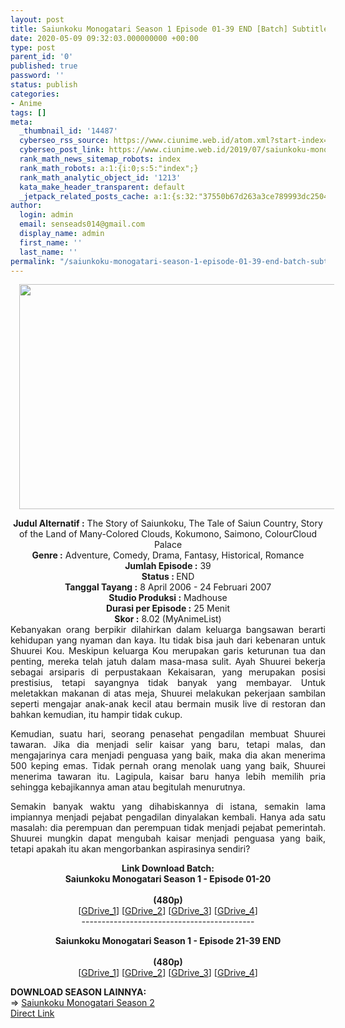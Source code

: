 ```yaml
---
layout: post
title: Saiunkoku Monogatari Season 1 Episode 01-39 END [Batch] Subtitle Indonesia
date: 2020-05-09 09:32:03.000000000 +00:00
type: post
parent_id: '0'
published: true
password: ''
status: publish
categories:
- Anime
tags: []
meta:
  _thumbnail_id: '14487'
  cyberseo_rss_source: https://www.ciunime.web.id/atom.xml?start-index=601&max-results=150
  cyberseo_post_link: https://www.ciunime.web.id/2019/07/saiunkoku-monogatari-season-1-episode.html
  rank_math_news_sitemap_robots: index
  rank_math_robots: a:1:{i:0;s:5:"index";}
  rank_math_analytic_object_id: '1213'
  kata_make_header_transparent: default
  _jetpack_related_posts_cache: a:1:{s:32:"37550b67d263a3ce789993dc25046c5f";a:2:{s:7:"expires";i:1650546484;s:7:"payload";a:0:{}}}
author:
  login: admin
  email: senseads014@gmail.com
  display_name: admin
  first_name: ''
  last_name: ''
permalink: "/saiunkoku-monogatari-season-1-episode-01-39-end-batch-subtitle-indonesia/"
---
```

<div class="separator" style="clear: both; text-align: center;"><a href="https://1.bp.blogspot.com/-lOhzizaQaQc/XTBmIAVyiYI/AAAAAAAAb9Q/5WOXMTUX3g4dObPgNrfWqRBju7NaVhcZwCLcBGAs/s1600/Saiunkoku%2BMonogatari%2BSeason%2B1.jpg" imageanchor="1" style="margin-left: 1em; margin-right: 1em;"><img border="0" data-original-height="720" data-original-width="1280" height="360" src="{{ site.baseurl }}/assets/2020/05/Saiunkoku%2BMonogatari%2BSeason%2B1.jpg" width="640" /></a></div>
<p>
<div style="text-align: center;"><b>Judul</b><b><b> Alternatif</b> :</b> The Story of Saiunkoku, The Tale of Saiun Country, Story of the Land of Many-Colored Clouds, Kokumono, Saimono, ColourCloud Palace</div>
<div style="text-align: center;"><b><b>Genre :</b></b> Adventure, Comedy, Drama, Fantasy, Historical, Romance</div>
<div style="text-align: center;"><b>Jumlah Episode :</b> 39<br /><b>Status :&nbsp;</b>END<br /><b>Tanggal Tayang :</b> 8 April 2006 - 24 Februari 2007<br /><b>Studio Produksi :</b> Madhouse<br /><b>Durasi per Episode :</b> 25 Menit</div>
<div style="text-align: center;"><b>Skor :</b> 8.02 (MyAnimeList)</div>
<div style="text-align: center;"></div>
<div style="text-align: justify;">Kebanyakan orang berpikir dilahirkan dalam keluarga bangsawan berarti kehidupan yang nyaman dan kaya. Itu tidak bisa jauh dari kebenaran untuk Shuurei Kou. Meskipun keluarga Kou merupakan garis keturunan tua dan penting, mereka telah jatuh dalam masa-masa sulit. Ayah Shuurei bekerja sebagai arsiparis di perpustakaan Kekaisaran, yang merupakan posisi prestisius, tetapi sayangnya tidak banyak yang membayar. Untuk meletakkan makanan di atas meja, Shuurei melakukan pekerjaan sambilan seperti mengajar anak-anak kecil atau bermain musik live di restoran dan bahkan kemudian, itu hampir tidak cukup.</p>
<p>Kemudian, suatu hari, seorang penasehat pengadilan membuat Shuurei tawaran. Jika dia menjadi selir kaisar yang baru, tetapi malas, dan mengajarinya cara menjadi penguasa yang baik, maka dia akan menerima 500 keping emas. Tidak pernah orang menolak uang yang baik, Shuurei menerima tawaran itu. Lagipula, kaisar baru hanya lebih memilih pria sehingga kebajikannya aman atau begitulah menurutnya.</p>
<p>Semakin banyak waktu yang dihabiskannya di istana, semakin lama impiannya menjadi pejabat pengadilan dinyalakan kembali. Hanya ada satu masalah: dia perempuan dan perempuan tidak menjadi pejabat pemerintah. Shuurei mungkin dapat mengubah kaisar menjadi penguasa yang baik, tetapi apakah itu akan mengorbankan aspirasinya sendiri?</p></div>
<div style="text-align: justify;"></div>
<div style="text-align: justify;"></div>
<div style="text-align: center;"><b>Link Download Batch:</b></div>
<div style="text-align: center;"><b>Saiunkoku Monogatari Season 1 - Episode 01-20</b><br /><b><br /></b><b>(480p)</b></div>
<div style="text-align: center;">[<a href="https://drive.google.com/uc?id=1xBXSx7Gd5qt8vyVkp31tWAIlvSr7eBXV" target="_blank" rel="noopener">GDrive_1</a>] [<a href="https://drive.google.com/uc?id=1EoZ44eRTpFUeTdrxEIYltEu-9IZJePZ2" target="_blank" rel="noopener">GDrive_2</a>] [<a href="https://drive.google.com/uc?id=1qZ6Pffpe3i1xNQwwQM1pjwaKaph5PWqi" target="_blank" rel="noopener">GDrive_3</a>] [<a href="https://drive.google.com/uc?id=1BGFvoPpFciCR1IWltc22mOCVYPSLZDOO" target="_blank" rel="noopener">GDrive_4</a>]</div>
<div style="text-align: center;">-------------------------------------------</p>
<p><b>Saiunkoku Monogatari Season 1 - Episode 21-39 END</b><br /><b><br /></b><b>(480p)</b><br />[<a href="https://drive.google.com/uc?id=1O30PDSdAmH8IS3yfZcAUzbpQjVTYcXY-" target="_blank" rel="noopener">GDrive_1</a>] [<a href="https://drive.google.com/uc?id=1YGsTxm21ejqgAvyd_vkxcV3O6QVRN7M7" target="_blank" rel="noopener">GDrive_2</a>] [<a href="https://drive.google.com/uc?id=1gjE-Xnt4ghGaTHQ-CzEyPtwY1N_jaCNs" target="_blank" rel="noopener">GDrive_3</a>] [<a href="https://drive.google.com/uc?id=1JzhY5TSfV1124Jel89EQhtFwK_sNQ6UD" target="_blank" rel="noopener">GDrive_4</a>]
<div style="text-align: left;"></div>
<div style="text-align: left;"></div>
<div style="text-align: left;"><b>DOWNLOAD SEASON LAINNYA:</b></div>
<div style="text-align: left;"></div>
<div style="text-align: left;">=&gt;&nbsp;<a href="https://www.ciunime.web.id/2019/07/saiunkoku-monogatari-season-2-episode.html" target="_blank" rel="noopener">Saiunkoku Monogatari Season 2</a></div>
<div style="text-align: left;"></div>
</div>
<link rel="stylesheet" href="https://cdnjs.cloudflare.com/ajax/libs/font-awesome/4.7.0/css/font-awesome.min.css" />
<div class="divbtn"> <a href="https://handymansurrender.com/fihup8buzv?key=94550f7ce39444073321dde3b8782f97" class="btn"><i class="fa fa-download"></i> Direct Link</a> </div>
